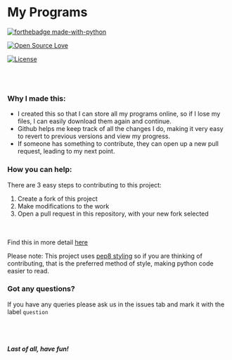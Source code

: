 # My Programs
[![forthebadge made-with-python](http://ForTheBadge.com/images/badges/made-with-python.svg)](https://www.python.org/)

[![Open Source Love](https://badges.frapsoft.com/os/v1/open-source-175x29.png?v=103)](https://github.com/ellerbrock/open-source-badges/)

[![License](https://img.shields.io/badge/License-Apache%202.0-blue.svg)](https://opensource.org/licenses/Apache-2.0)

<br></br>

### Why I made this:
* I created this so that I can store all my programs online, so if I lose my files, I can easily download them again and continue.
* Github helps me keep track of all the changes I do, making it very easy to revert to previous versions and view my progress.
* If someone has something to contribute, they can open up a new pull request, leading to my next point.

### How you can help:
 There are 3 easy steps to contributing to this project:
 1. Create a fork of this project
 1. Make modifications to the work
 1. Open a pull request in this repository, with your new fork selected
 
<br></br>
Find this in more detail [here](https://help.github.com/en/articles/creating-a-pull-request-from-a-fork)

Please note:
This project uses [pep8 styling](https://www.python.org/dev/peps/pep-0008/) so if you are thinking of contributing, 
that is the preferred method of style, making python code easier to read.

### Got any questions?
If you have any queries please ask us in the issues tab and mark it with the label `question`

<br></br>

##### Last of all, have fun!